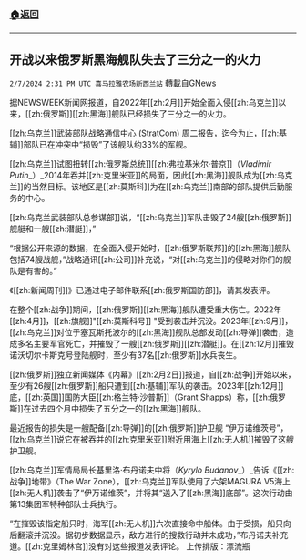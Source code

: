###  [:house:返回](README.md)
---


## 开战以来俄罗斯黑海舰队失去了三分之一的火力
`2/7/2024 2:31 PM UTC 喜马拉雅农场新西兰站` [轉載自GNews](https://gnews.org/articles/2289663)

据NEWSWEEK新闻网报道，自2022年[[zh:2月]]开始全面入侵[[zh:乌克兰]]以来，[[zh:俄罗斯]][[zh:黑海]]舰队已经损失了三分之一的火力。

[[zh:乌克兰]]武装部队战略通信中心 (StratCom) 周二报告，迄今为止，[[zh:基辅]]部队已在冲突中“损毁”了该舰队约33%的军舰。

[[zh:乌克兰]]试图扭转[[zh:俄罗斯总统]][[zh:弗拉基米尔·普京]]（_Vladimir Putin__）_2014年吞并[[zh:克里米亚]]的局面，因此[[zh:黑海]]舰队成为[[zh:乌克兰]]的当然目标。该地区是[[zh:莫斯科]]为在[[zh:乌克兰]]南部的部队提供后勤服务的中心。

[[zh:乌克兰武装部队总参谋部]]说，“[[zh:乌克兰]]军队击毁了24艘[[zh:俄罗斯]]舰艇和一艘[[zh:潜艇]]，”

“根据公开来源的数据，在全面入侵开始时，[[zh:俄罗斯联邦]]的[[zh:黑海]]舰队包括74艘战舰，”战略通讯[[zh:公司]]补充说，“对[[zh:乌克兰]]的侵略对你们的舰队是有害的。”

《[[zh:新闻周刊]]》已通过电子邮件联系[[zh:俄罗斯国防部]]，请其发表评。

在整个[[zh:战争]]期间，[[zh:俄罗斯]][[zh:黑海]]舰队遭受重大伤亡。2022年[[zh:4月]]，[[zh:旗舰]]"[[zh:莫斯科号]] "受到袭击并沉没。2023年[[zh:9月]]，[[zh:乌克兰]]对位于塞瓦斯托波尔的[[zh:黑海]]舰队总部发动[[zh:导弹]]袭击，造成多名主要军官死亡，并摧毁了一艘[[zh:俄罗斯]][[zh:潜艇]]。在[[zh:12月]]摧毁诺沃切尔卡斯克号登陆舰时，至少有37名[[zh:俄罗斯]]水兵丧生。

[[zh:俄罗斯]]独立新闻媒体《内幕》[[zh:2月2日]]报道，自[[zh:战争]]开始以来，至少有26艘[[zh:俄罗斯]]船只遭到[[zh:基辅]]军队的袭击。2023年[[zh:12月]]底，[[zh:英国]]国防大臣[[zh:格兰特·沙普斯]]（Grant Shapps）称，[[zh:俄罗斯]]在过去四个月中损失了五分之一的[[zh:黑海]]舰队。

最近报告的损失是一艘配备[[zh:导弹]]的[[zh:俄罗斯]]护卫舰 “伊万诺维茨号”，[[zh:乌克兰]]说它在被吞并的[[zh:克里米亚]]附近用海上[[zh:无人机]]摧毁了这艘护卫舰。

[[zh:乌克兰]]军情局局长基里洛·布丹诺夫中将（_Kyrylo Budanov__）_告诉《[[zh:战争]]地带》（The War Zone），[[zh:乌克兰]]军队使用了六架MAGURA V5海上[[zh:无人机]]袭击了“伊万诺维茨”，并将其“送入了[[zh:黑海]]底部”。这次行动由第13集团军特种部队士兵执行。

“在摧毁该指定船只时，海军[[zh:无人机]]六次直接命中船体。由于受损，船只向后翻滚并沉没。据初步数据显示，敌方进行的搜救行动并未成功，”布丹诺夫补充道。[[zh:克里姆林宫]]没有对这些报道发表评论。
上传排版：漂流瓶
